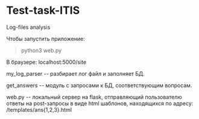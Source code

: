 # Test-task-ITIS
Log-files analysis

Чтобы запустить приложение:
> python3 web.py   

В браузере:
localhost:5000/site

my_log_parser -- разбирает лог файл и заполняет БД.

get_answers -- модуль с запросами к БД, соответствующим вопросам.

web.py -- локальный сервер на flask, отправляющий пользователю ответы на 
post-запросы в виде html шаблонов, находящихся по адресу: /templates/ans{1,2,3}.html 
